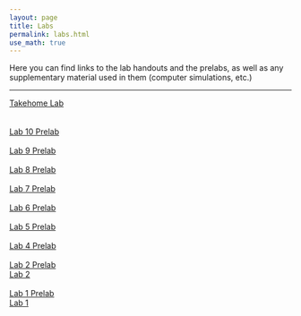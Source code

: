 ```yaml
---
layout: page
title: Labs
permalink: labs.html 
use_math: true
---
```


Here you can find links to the lab handouts and the prelabs, as well as any supplementary material used in them (computer simulations, etc.)

---

<a href="labs/takehome.pdf">Takehome Lab</a><br><br><br>
<a href="labs/lab-10-prelab.pdf">Lab 10 Prelab</a><br><br>
<a href="labs/lab-9-spectroscopy-2-prelab.pdf">Lab 9 Prelab</a><br><br>
<a href="labs/lab-8-temperature-prelab.pdf">Lab 8 Prelab</a><br><br>
<a href="labs/lab7-prelab.pdf">Lab 7 Prelab</a><br><br>
<a href="labs/lab6-prelab.pdf">Lab 6 Prelab</a><br><br>
<a href="labs/lab5-prelab.pdf">Lab 5 Prelab</a><br><br>
<a href="labs/lab4-prelab.pdf">Lab 4 Prelab</a><br><br>
<a href="./labs/lab2prelab-figures.pdf">Lab 2 Prelab</a><br>
<a href="lab2.html">Lab 2</a><br><br>
<a href="labs/lab1prelab.pdf">Lab 1 Prelab</a><br>
<a href="labs/lab1.pdf">Lab 1</a><br><br>



<!---
<a href="lab2.html">Lab 2</a><br>
<a href="labs/lab3.pdf">Lab 3</a><br>
<a href="lab4.html">Lab 4</a><br>
<a href="lab5.html">Lab 5</a><br>
<a href="labs/lab6.pdf">Lab 6</a><br>
<a href="labs/moon_and_sun.pdf">Take-Home Lab (due 3 December)</a><br>
-->
